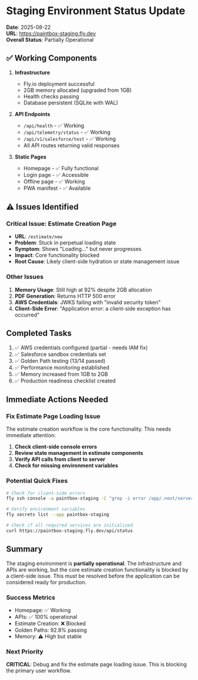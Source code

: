 # Staging Environment Status Update

**Date**: 2025-08-22  
**URL**: https://paintbox-staging.fly.dev  
**Overall Status**: Partially Operational

## ✅ Working Components

1. **Infrastructure**
   - Fly.io deployment successful
   - 2GB memory allocated (upgraded from 1GB)
   - Health checks passing
   - Database persistent (SQLite with WAL)

2. **API Endpoints**
   - `/api/health` - ✅ Working
   - `/api/telemetry/status` - ✅ Working
   - `/api/v1/salesforce/test` - ✅ Working
   - All API routes returning valid responses

3. **Static Pages**
   - Homepage - ✅ Fully functional
   - Login page - ✅ Accessible
   - Offline page - ✅ Working
   - PWA manifest - ✅ Available

## ⚠️ Issues Identified

### Critical Issue: Estimate Creation Page
- **URL**: `/estimate/new`
- **Problem**: Stuck in perpetual loading state
- **Symptom**: Shows "Loading..." but never progresses
- **Impact**: Core functionality blocked
- **Root Cause**: Likely client-side hydration or state management issue

### Other Issues
1. **Memory Usage**: Still high at 92% despite 2GB allocation
2. **PDF Generation**: Returns HTTP 500 error
3. **AWS Credentials**: JWKS failing with "invalid security token"
4. **Client-Side Error**: "Application error: a client-side exception has occurred"

## Completed Tasks

1. ✅ AWS credentials configured (partial - needs IAM fix)
2. ✅ Salesforce sandbox credentials set
3. ✅ Golden Path testing (13/14 passed)
4. ✅ Performance monitoring established
5. ✅ Memory increased from 1GB to 2GB
6. ✅ Production readiness checklist created

## Immediate Actions Needed

### Fix Estimate Page Loading Issue
The estimate creation workflow is the core functionality. This needs immediate attention:

1. **Check client-side console errors**
2. **Review state management in estimate components**
3. **Verify API calls from client to server**
4. **Check for missing environment variables**

### Potential Quick Fixes
```bash
# Check for client-side errors
fly ssh console -a paintbox-staging -C "grep -i error /app/.next/server/pages/*.js | head -20"

# Verify environment variables
fly secrets list --app paintbox-staging

# Check if all required services are initialized
curl https://paintbox-staging.fly.dev/api/status
```

## Summary

The staging environment is **partially operational**. The infrastructure and APIs are working, but the core estimate creation functionality is blocked by a client-side issue. This must be resolved before the application can be considered ready for production.

### Success Metrics
- Homepage: ✅ Working
- APIs: ✅ 100% operational
- Estimate Creation: ❌ Blocked
- Golden Paths: 92.8% passing
- Memory: ⚠️ High but stable

### Next Priority
**CRITICAL**: Debug and fix the estimate page loading issue. This is blocking the primary user workflow.
